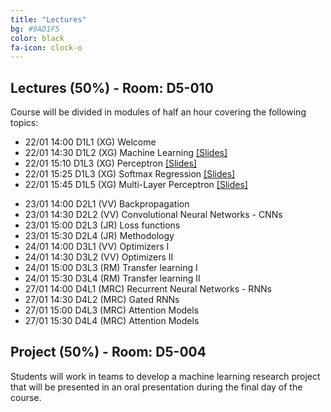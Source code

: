 ```yaml
---
title: "Lectures"
bg: #9AD1F5
color: black
fa-icon: clock-o
---
```


## Lectures (50%) - Room: D5-010 

Course will be divided in modules of half an hour covering the following topics:

* 22/01 14:00 D1L1 (XG) Welcome  
* 22/01 14:30 D1L2 (XG) Machine Learning [[Slides]][idl-2020-d1l2-slides]
* 22/01 15:10 D1L3 (XG) Perceptron [[Slides]][idl-2020-d1l3-slides]
* 22/01 15:25 D1L3 (XG) Softmax Regression [[Slides]][idl-2020-d1l4-slides]
* 22/01 15:45 D1L5 (XG) Multi-Layer Perceptron [[Slides]][idl-2020-d1l5-slides]

[idl-2020-d1l2-slides]: https://github.com/telecombcn-dl/idl-2020/blob/gh-pages/slides/idl_2020_02_ml.pdf
[idl-2020-d1l3-slides]: https://github.com/telecombcn-dl/idl-2020/blob/gh-pages/slides/idl_2020_03_perceptron.pdf
[idl-2020-d1l4-slides]: https://github.com/telecombcn-dl/idl-2020/blob/gh-pages/slides/idl_2020_04_softmax.pdf
[idl-2020-d1l5-slides]: https://github.com/telecombcn-dl/idl-2020/blob/gh-pages/slides/idl_2020_05_mlp.pdf

* 23/01 14:00 D2L1 (VV) Backpropagation 
* 23/01 14:30 D2L2 (VV) Convolutional Neural Networks - CNNs 
* 23/01 15:00 D2L3 (JR) Loss functions 
* 23/01 15:30 D2L4 (JR) Methodology 
* 24/01 14:00 D3L1 (VV) Optimizers I 
* 24/01 14:30 D3L2 (VV) Optimizers II
* 24/01 15:00 D3L3 (RM) Transfer learning I
* 24/01 15:30 D3L4 (RM) Transfer learning II
* 27/01 14:00 D4L1 (MRC) Recurrent Neural Networks - RNNs
* 27/01 14:30 D4L2 (MRC) Gated RNNs
* 27/01 15:00 D4L3 (MRC) Attention Models 
* 27/01 15:30 D4L4 (MRC) Attention Models 



## Project (50%) - Room: D5-004

Students will work in teams to develop a machine learning research project that will be presented in an oral presentation during the final day of the course. 
